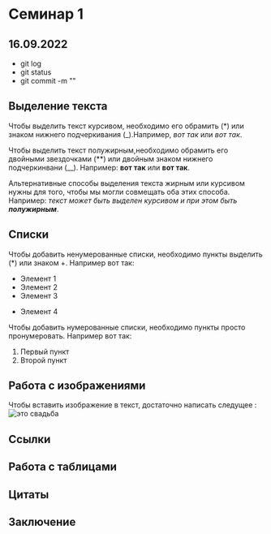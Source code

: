 # Семинар 1
## 16.09.2022
* git log
* git status
* git commit -m ""

## Выделение текста

Чтобы выделить текст курсивом, необходимо его обрамить (*) или знаком нижнего подчеркивания (_).Например, *вот так* или _вот так_.

Чтобы выделить текст полужирным,необходимо обрамить его двойными звездочками (**) или двойным знаком нижнего подчеркинвани (__). Например: **вот так**  или __вот так__.

Альтернативные способы выделения текста жирным или курсивом нужны для того, чтобы мы могли совмещать оба этих способа. Например: _текст может быть выделен курсивом и при этом быть **полужирным**_.

## Списки

Чтобы добавить ненумерованные списки, необходимо пункты выделить (*) или знаком +.
Например вот так: 
* Элемент 1
* Элемент 2 
* Элемент 3
+ Элемент 4

Чтобы добавить нумерованные списки, необходимо пункты просто пронумеровать. Например вот так: 
1. Первый пункт
2. Второй пункт 

## Работа с изображениями

Чтобы вставить изображение в текст, достаточно написать следущее : ![это свадьба](My.jpg.jpg)

## Ссылки

## Работа с таблицами

## Цитаты

## Заключение